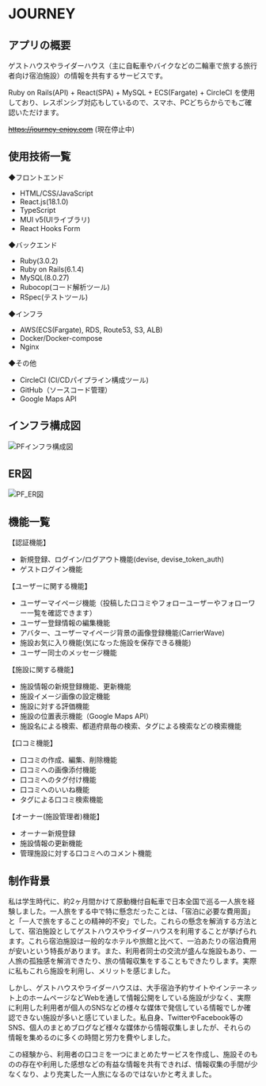 # JOURNEY
## アプリの概要
ゲストハウスやライダーハウス（主に自転車やバイクなどの二輪車で旅する旅行者向け宿泊施設）の情報を共有するサービスです。

Ruby on Rails(API) + React(SPA) + MySQL + ECS(Fargate) + CircleCI を使用しており、レスポンシブ対応もしているので、スマホ、PCどちらからでもご確認いただけます。

~~https://journey-enjoy.com~~
(現在停止中)

## 使用技術一覧
◆フロントエンド
  * HTML/CSS/JavaScript
  * React.js(18.1.0)
  * TypeScript
  * MUI v5(UIライブラリ)
  * React Hooks Form

◆バックエンド
  * Ruby(3.0.2)
  * Ruby on Rails(6.1.4)
  * MySQL(8.0.27)
  * Rubocop(コード解析ツール)
  * RSpec(テストツール)

◆インフラ
  * AWS(ECS(Fargate), RDS, Route53, S3, ALB)
  * Docker/Docker-compose
  * Nginx

◆その他
  * CircleCI (CI/CDパイプライン構成ツール)
  * GitHub（ソースコード管理）
  * Google Maps API

## インフラ構成図
![PFインフラ構成図](https://user-images.githubusercontent.com/81913409/178092455-9464794a-e3cf-4886-b8c7-805d8185f3d0.png)

## ER図
![PF_ER図](https://user-images.githubusercontent.com/81913409/178093190-3dcf7d40-39a6-4f65-a6a2-cde2a0852be7.png)

## 機能一覧
【認証機能】
  * 新規登録、ログイン/ログアウト機能(devise, devise_token_auth)
  * ゲストログイン機能

【ユーザーに関する機能】
  * ユーザーマイページ機能（投稿した口コミやフォローユーザーやフォローワー一覧を確認できます）
  * ユーザー登録情報の編集機能
  * アバター、ユーザーマイページ背景の画像登録機能(CarrierWave)
  * 施設お気に入り機能(気になった施設を保存できる機能)
  * ユーザー同士のメッセージ機能

【施設に関する機能】
  * 施設情報の新規登録機能、更新機能
  * 施設イメージ画像の設定機能
  * 施設に対する評価機能
  * 施設の位置表示機能（Google Maps API）
  * 施設名による検索、都道府県毎の検索、タグによる検索などの検索機能

【口コミ機能】
  * 口コミの作成、編集、削除機能
  * 口コミへの画像添付機能 
  * 口コミへのタグ付け機能
  * 口コミへのいいね機能
  * タグによる口コミ検索機能

【オーナー(施設管理者)機能】
  * オーナー新規登録
  * 施設情報の更新機能
  * 管理施設に対する口コミへのコメント機能


## 制作背景

私は学生時代に、約2ヶ月間かけて原動機付自転車で日本全国で巡る一人旅を経験しました。一人旅をする中で特に懸念だったことは、「宿泊に必要な費用面」と「一人で旅をすることの精神的不安」でした。これらの懸念を解消する方法として、宿泊施設としてゲストハウスやライダーハウスを利用することが挙げられます。これら宿泊施設は一般的なホテルや旅館と比べて、一泊あたりの宿泊費用が安いという特長があります。また、利用者同士の交流が盛んな施設もあり、一人旅の孤独感を解消できたり、旅の情報収集をすることもできたりします。実際に私もこれら施設を利用し、メリットを感じました。

しかし、ゲストハウスやライダーハウスは、大手宿泊予約サイトやインテーネット上のホームページなどWebを通して情報公開をしている施設が少なく、実際に利用した利用者が個人のSNSなどの様々な媒体で発信している情報でしか確認できない施設が多いと感じていました。私自身、TwitterやFacebook等のSNS、個人のまとめブログなど様々な媒体から情報収集しましたが、それらの情報を集めるのに多くの時間と労力を費やしました。

この経験から、利用者の口コミを一つにまとめたサービスを作成し、施設そのものの存在や利用した感想などの有益な情報を共有できれば、情報収集の手間が少なくなり、より充実した一人旅になるのではないかと考えました。
